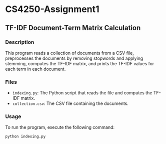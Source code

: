 # CS4250-Assignment1

## TF-IDF Document-Term Matrix Calculation

### Description
This program reads a collection of documents from a CSV file, preprocesses the documents by removing stopwords and applying stemming, computes the TF-IDF matrix, and prints the TF-IDF values for each term in each document.

### Files
- `indexing.py`: The Python script that reads the file and computes the TF-IDF matrix.
- `collection.csv`: The CSV file containing the documents.

### Usage
To run the program, execute the following command:
```bash
python indexing.py
